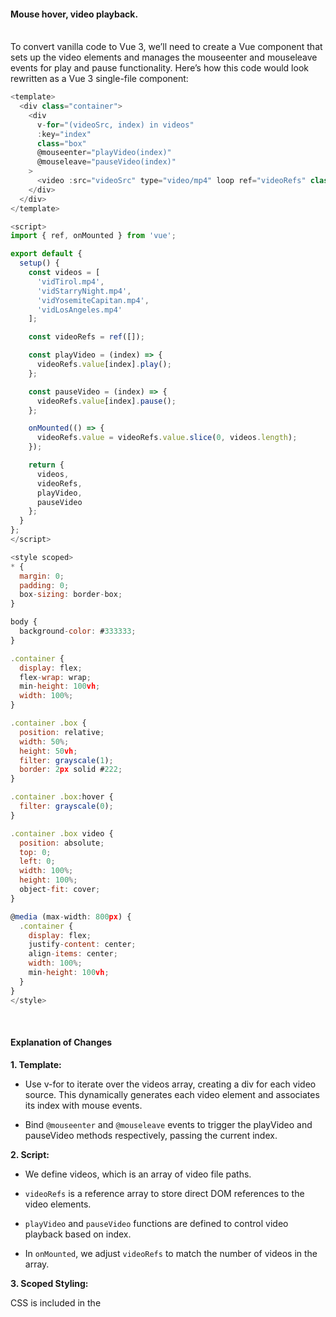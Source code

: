 #### Mouse hover, video playback. 


&nbsp;</br>
To convert vanilla code to Vue 3, we’ll need to create a Vue component that sets up the video elements and manages the mouseenter and mouseleave events for play and pause functionality. Here’s how this code would look rewritten as a Vue 3 single-file component:

```js
<template>
  <div class="container">
    <div
      v-for="(videoSrc, index) in videos"
      :key="index"
      class="box"
      @mouseenter="playVideo(index)"
      @mouseleave="pauseVideo(index)"
    >
      <video :src="videoSrc" type="video/mp4" loop ref="videoRefs" class="clip"></video>
    </div>
  </div>
</template>

<script>
import { ref, onMounted } from 'vue';

export default {
  setup() {
    const videos = [
      'vidTirol.mp4',
      'vidStarryNight.mp4',
      'vidYosemiteCapitan.mp4',
      'vidLosAngeles.mp4'
    ];

    const videoRefs = ref([]);

    const playVideo = (index) => {
      videoRefs.value[index].play();
    };

    const pauseVideo = (index) => {
      videoRefs.value[index].pause();
    };

    onMounted(() => {
      videoRefs.value = videoRefs.value.slice(0, videos.length);
    });

    return {
      videos,
      videoRefs,
      playVideo,
      pauseVideo
    };
  }
};
</script>

<style scoped>
* {
  margin: 0;
  padding: 0;
  box-sizing: border-box;
}

body {
  background-color: #333333;
}

.container {
  display: flex;
  flex-wrap: wrap;
  min-height: 100vh;
  width: 100%;
}

.container .box {
  position: relative;
  width: 50%;
  height: 50vh;
  filter: grayscale(1);
  border: 2px solid #222;
}

.container .box:hover {
  filter: grayscale(0);
}

.container .box video {
  position: absolute;
  top: 0;
  left: 0;
  width: 100%;
  height: 100%;
  object-fit: cover;
}

@media (max-width: 800px) {
  .container {
    display: flex;
    justify-content: center;
    align-items: center;
    width: 100%;
    min-height: 100vh;
  }
}
</style>
```
&nbsp;</br>
#### **Explanation of Changes**

**1. Template:**

- Use v-for to iterate over the videos array, creating a div for each video source. This dynamically generates each video element and associates its index with mouse events.

- Bind <code>@mouseenter</code> and <code>@mouseleave</code> events to trigger the playVideo and pauseVideo methods respectively, passing the current index.



**2. Script:**

- We define videos, which is an array of video file paths.

- <code>videoRefs</code> is a reference array to store direct DOM references to the video elements.

- <code>playVideo</code> and <code>pauseVideo</code> functions are defined to control video playback based on index.

- In <code>onMounted</code>, we adjust <code>videoRefs</code> to match the number of videos in the array.



**3. Scoped Styling:**

CSS is included in the <style scoped> block to ensure styles apply only to this component.



\
This Vue 3 component mirrors the original functionality but leverages Vue's reactivity and scoped component structure.

